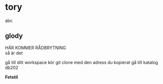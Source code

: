 # tory
abc

## glody

 HÄR KOMMER RÅDBRYTNING  
 så är det

 gå till ditt workspace
kör git clone med den adress du kopierat
gå till katalog db202

**Fetstil**
